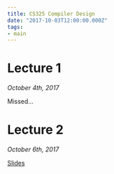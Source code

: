 ```yaml
---
title: CS325 Compiler Design
date: "2017-10-03T12:00:00.000Z"
tags:
- main
---
```


# Lecture 1
*October 4th, 2017*

Missed...

# Lecture 2
*October 6th, 2017*

[Slides](./lexing.pdf)


